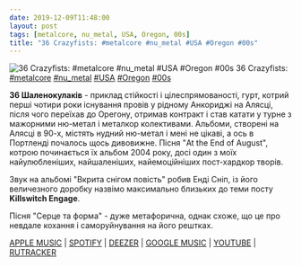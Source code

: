 ```yaml
---
date: 2019-12-09T11:48:00
layout: post
tags: [metalcore, nu_metal, USA, Oregon, 00s]
title: "36 Crazyfists: #metalcore #nu_metal #USA #Oregon #00s"
---
```

![36 Crazyfists: #metalcore #nu_metal #USA #Oregon #00s](https://res.cloudinary.com/vast-space-unexplored/image/upload/q_auto,dpr_auto,w_auto/photos/photo_815_09-12-2019_11-48-00.jpg)
36 Crazyfists: [#metalcore](/tags/#metalcore) [#nu_metal](/tags/#nu_metal) [#USA](/tags/#USA) [#Oregon](/tags/#Oregon) [#00s](/tags/#00s)

**36 Шаленокулаків** - приклад стійкості і цілеспрямованості, гурт, котрий перші чотири роки існування провів у рідному Анкориджі на Алясці, після чого переїхав до Орегону, отримав контракт і став катати у турне з мажорними ню-метал і металкор колективами. Альбоми, створені на Алясці в 90-х, містять нудний ню-метал і мені не цікаві, а ось в Портленді почалось щось дивовижне. Пісня &quot;At the End of August&quot;, котрою починається їх альбом 2004 року, досі один з моїх найулюбленіших, найшаленіших, найемоційніших пост-хардкор творів.

Звук на альбомі &quot;Вкрита снігом повість&quot; робив Енді Сніп, із його величезного доробку назвімо максимально близьких до теми посту **Killswitch Engage**.

Пісня &quot;Серце та форма&quot; - дуже метафорична, однак схоже, що це про невдале кохання і саморуйнування на його рештках.

[APPLE MUSIC](https://music.apple.com/ru/album/a-snow-capped-romance/214409139) \| [SPOTIFY](https://open.spotify.com/album/4RXbqQIZqHp5VhyhQZkvD9) \| [DEEZER](https://www.deezer.com/album/97423?utm_source=deezer&amp;utm_content=album-97423&amp;utm_term=1601611822_1575884785&amp;utm_medium=web) \| [GOOGLE MUSIC](https://play.google.com/music/m/Bvug6nxtkjcukb2ntnnsuultchu?t=A_Snow_Capped_Romance_-_36_Crazyfists) \| [YOUTUBE](https://www.youtube.com/playlist?list=OLAK5uy_lzyBDg6a_Zy03jzSaA9Eryu7mhMPo3-7w) \| [RUTRACKER](https://rutracker.org/forum/viewtopic.php?t=4053964)